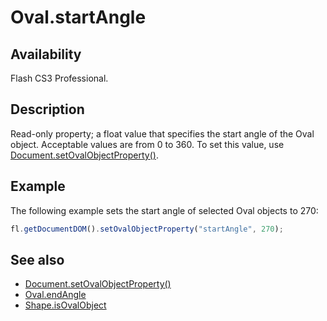 # Oval.startAngle

## Availability

Flash CS3 Professional.

## Description

Read-only property; a float value that specifies the start angle of the Oval object. Acceptable values are from 0 to 360. To set this value, use [Document.setOvalObjectProperty()](../Document_object/Document590.md).

## Example

The following example sets the start angle of selected Oval objects to 270:

```javascript
fl.getDocumentDOM().setOvalObjectProperty("startAngle", 270);
```

## See also

- [Document.setOvalObjectProperty()](../Document_object/Document590.md)
- [Oval.endAngle](../Oval_object/Oval1.md)
- [Shape.isOvalObject](../Shape_object/Shape9.md)
